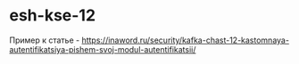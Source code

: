 # esh-kse-12
Пример к статье - https://inaword.ru/security/kafka-chast-12-kastomnaya-autentifikatsiya-pishem-svoj-modul-autentifikatsii/
